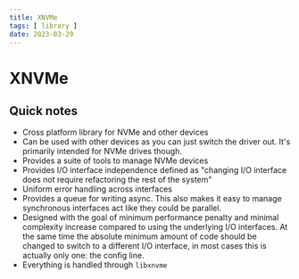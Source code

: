 ```yaml
---
title: XNVMe
tags: [ library ]
date: 2023-03-29
---
```


# XNVMe
## Quick notes

- Cross platform library for NVMe and other devices
- Can be used with other devices as you can just switch the driver out. It's primarily intended for NVMe drives though.
- Provides a suite of tools to manage NVMe devices
- Provides I/O interface independence defined as "changing I/O interface does not require refactoring the rest of the system"
- Uniform error handling across interfaces
- Provides a queue for writing async. This also makes it easy to manage synchronous interfaces act like they could be parallel.
- Designed with the goal of minimum performance penalty and minimal complexity increase compared to using the underlying I/O interfaces. At the same time the absolute minimum amount of code should be changed to switch to a different I/O interface, in most cases this is actually only one: the config line.
- Everything is handled through `libxnvme`
